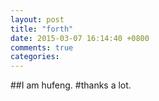 ```yaml
---
layout: post
title: "forth"
date: 2015-03-07 16:14:40 +0800
comments: true
categories: 
---
```


##I am hufeng.
#thanks a lot.
